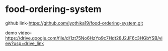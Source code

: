 # food-ordering-system
github link-https://github.com/jyothika19/food-ordering-system.git

demo video-https://drive.google.com/file/d/1zt75No6HzYp9c7Hdt28J2JF6c3HGbYSB/view?usp=drive_link
